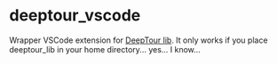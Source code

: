 # deeptour_vscode

Wrapper VSCode extension for [DeepTour lib](https://github.com/mmi333/deeptour_lib). 
It only works if you place deeptour_lib in your home directory... yes... I know...

